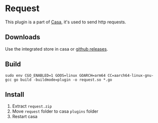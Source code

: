 # Request
This plugin is a part of [Casa](https://github.com/getcasa), it's used to send http requests.

## Downloads
Use the integrated store in casa or [github releases](https://github.com/getcasa/plugin-request/releases).

## Build
```
sudo env CGO_ENABLED=1 GOOS=linux GOARCH=arm64 CC=aarch64-linux-gnu-gcc go build -buildmode=plugin -o request.so *.go
```

## Install
1. Extract `request.zip`
2. Move `request` folder to casa `plugins` folder
3. Restart casa

